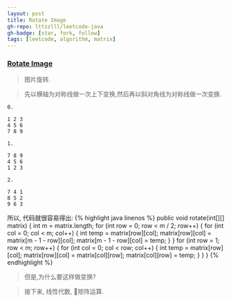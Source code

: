 ```yaml
---
layout: post
title: Rotate Image
gh-repo: lttzzlll/leetcode-java
gh-badge: [star, fork, follow]
tags: [leetcode, algorithm, matrix]
---
```


### [Rotate Image](https://leetcode.com/problems/rotate-image/description/)

> 图片旋转.

> 先以横轴为对称线做一次上下变换,然后再以斜对角线为对称线做一次变换.

```
0.

1 2 3
4 5 6
7 8 9

1.

7 8 9
4 5 6
1 2 3

2.

7 4 1
8 5 2
9 6 3
```

所以, 代码就很容易得出:
{% highlight java linenos %}
public void rotate(int[][] matrix) {
    int m = matrix.length;
    for (int row = 0; row < m / 2; row++) {
        for (int col = 0; col < m; col++) {
            int temp = matrix[row][col];
            matrix[row][col] = matrix[m - 1 - row][col];
            matrix[m - 1 - row][col] = temp;
        }
    }
    for (int row = 1; row < m; row++) {
        for (int col = 0; col < row; col++) {
            int temp = matrix[row][col];
            matrix[row][col] = matrix[col][row];
            matrix[col][row] = temp;
        }
    }
}
{% endhighlight %}


> 但是,为什么要这样做变换?

> 接下来, 线性代数, 矩阵运算.